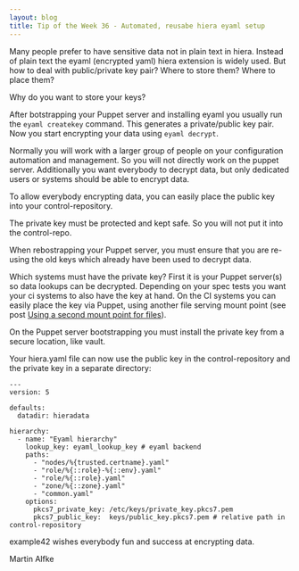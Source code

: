 ```yaml
---
layout: blog
title: Tip of the Week 36 - Automated, reusabe hiera eyaml setup
---
```


Many people prefer to have sensitive data not in plain text in hiera. Instead of plain text the eyaml (encrypted yaml) hiera extension is widely used.
But how to deal with public/private key pair? Where to store them? Where to place them?

Why do you want to store your keys?

After botstrapping your Puppet server and installing eyaml you usually run the ```eyaml createkey``` command. This generates a private/public key pair.
Now you start encrypting your data using ```eyaml decrypt```.

Normally you will work with a larger group of people on your configuration automation and management. So you will not directly work on the puppet server.
Additionally you want everybody to decrypt data, but only dedicated users or systems should be able to encrypt data.

To allow everybody encrypting data, you can easily place the public key into your control-repository.

The private key must be protected and kept safe. So you will not put it into the control-repo.

When rebostrapping your Puppet server, you must ensure that you are re-using the old keys which already have been used to decrypt data.

Which systems must have the private key? First it is your Puppet server(s) so data lookups can be decrypted. Depending on your spec tests you want your ci systems to also have the key at hand.
On the CI systems you can easily place the key via Puppet, using another file serving mount point (see post [Using a second mount point for files](https://www.example42.com/2017/03/13/second_mount_point/)).

On the Puppet server bootstrapping you must install the private key from a secure location, like vault.

Your hiera.yaml file can now use the public key in the control-repository and the private key in a separate directory:

    ---
    version: 5

    defaults:
      datadir: hieradata

    hierarchy:
      - name: "Eyaml hierarchy"
        lookup_key: eyaml_lookup_key # eyaml backend
        paths:
          - "nodes/%{trusted.certname}.yaml"
          - "role/%{::role}-%{::env}.yaml"
          - "role/%{::role}.yaml"
          - "zone/%{::zone}.yaml"
          - "common.yaml"
        options:
          pkcs7_private_key: /etc/keys/private_key.pkcs7.pem
          pkcs7_public_key:  keys/public_key.pkcs7.pem # relative path in control-repository

example42 wishes everybody fun and success at encrypting data.

Martin Alfke
